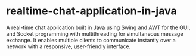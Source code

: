 # realtime-chat-application-in-java
A real-time chat application built in Java using Swing and AWT for the GUI, and Socket programming with multithreading for simultaneous message exchange. It enables multiple clients to communicate instantly over a network with a responsive, user-friendly interface.
